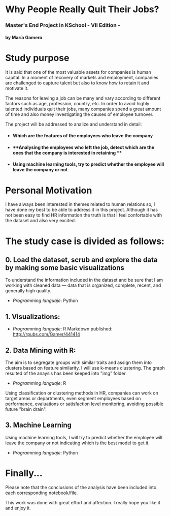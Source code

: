 # Why People Really Quit Their Jobs? 

### Master's End Project in KSchool - VII Edition - 
#### by María Gamero

# Study purpose

It is said that one of the most valuable assets for companies is human capital.  In a moment of recovery of markets and employment, companies are challenged to capture talent but also to know how to retain it and motivate it. 

The reasons for leaving a job can be many and vary according to different factors such as age, profession, country, etc. In order to avoid highly talented individuals quit their jobs, many companies spend a great amount of time and also money investigating the causes of employee turnover. 

The project will be addressed to analize and understand in detail: 

 - #### **Which are the features of the employees who leave the company**
 - #### **Analysing the employees who left the job, detect which are the ones that the company is interested in retaining **
 - #### **Using machine learning tools, try to predict whether the employee will leave the company or not**

# Personal Motivation
I have always been interested in themes related to human relations so, I have done my best to be able to address it in this project. Although it has not been easy to find HR information the truth is that I feel confortable with the dataset and also very excited. 

# The study case is divided as follows:

## 0. Load the dataset, scrub and explore the data by making some basic visualizations 
To understand the information included in the dataset and be sure that I am working with cleaned data — data that is organized, complete, recent, and generally high quality.

- _Programming languaje_: Python

## 1. Visualizations: 

- _Programming languaje_: R Markdown published: http://rpubs.com/Gamer/441414

## 2. Data Mining with R: 
The aim is to segregate groups with similar traits and assign them into clusters based on feature similarity. I will use k-means clustering. The graph resulted of the anaysis has been keeped into "img" folder.

- _Programming languaje_: R

Using classification or clustering methods in HR, companies can work on target areas or departments, even segment employees based on performance, evaluations or satisfaction level monitoring, avoiding possible future "brain drain".

## 3. Machine Learning
Using machine learning tools, I will try to predict whether the employee will leave the company or not indicating which is the best model to get it. 

- _Programming languaje_: Python


# Finally...

Please note that the conclusions of the analysis have been included into each corresponding notebook/file. 

This work was done with great effort and affection. I really hope you like it and enjoy it. 


